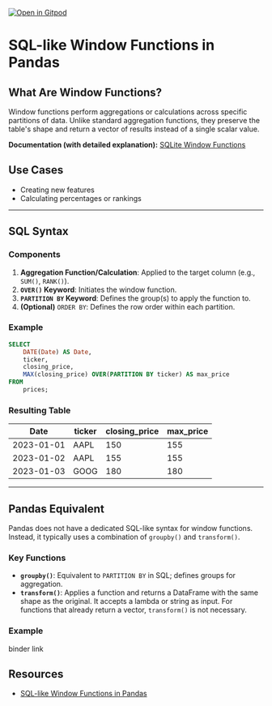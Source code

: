 [![Open in Gitpod](https://gitpod.io/button/open-in-gitpod.svg)](https://gitpod.io/#https://github.com/KubaOfca/Blog/tree/main)


# SQL-like Window Functions in Pandas

## What Are Window Functions?
Window functions perform aggregations or calculations across specific partitions of data. Unlike standard aggregation functions, they preserve the table's shape and return a vector of results instead of a single scalar value.

**Documentation (with detailed explanation):** [SQLite Window Functions](https://www.sqlite.org/windowfunctions.html#:~:text=A%20window%20function%20is%20an,it%20is%20a%20window%20function.)

## Use Cases
- Creating new features
- Calculating percentages or rankings

---

## SQL Syntax

### Components
1. **Aggregation Function/Calculation**: Applied to the target column (e.g., `SUM()`, `RANK()`).
2. **`OVER()` Keyword**: Initiates the window function.
3. **`PARTITION BY` Keyword**: Defines the group(s) to apply the function to.
4. **(Optional)** `ORDER BY`: Defines the row order within each partition.

### Example
```sql
SELECT
    DATE(Date) AS Date,
    ticker,
    closing_price,
    MAX(closing_price) OVER(PARTITION BY ticker) AS max_price
FROM
    prices;
```

### Resulting Table
| Date       | ticker | closing_price | max_price |
|------------|--------|---------------|-----------|
| 2023-01-01 | AAPL   | 150           | 155       |
| 2023-01-02 | AAPL   | 155           | 155       |
| 2023-01-03 | GOOG   | 180           | 180       |

---

## Pandas Equivalent

Pandas does not have a dedicated SQL-like syntax for window functions. Instead, it typically uses a combination of `groupby()` and `transform()`.

### Key Functions
- **`groupby()`**: Equivalent to `PARTITION BY` in SQL; defines groups for aggregation.
- **`transform()`**: Applies a function and returns a DataFrame with the same shape as the original. It accepts a lambda or string as input. For functions that already return a vector, `transform()` is not necessary.

### Example

binder link

## Resources
- [SQL-like Window Functions in Pandas](https://engineeringfordatascience.com/posts/sql_like_window_functions_in_pandas/)

